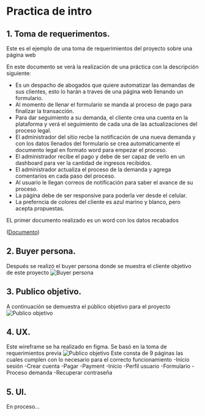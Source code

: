 # Practica de intro
## **1. Toma de requerimentos.**
Este es el ejemplo de una toma de requerimientos del proyecto sobre una página web

En este documento se verá la realización de una práctica con la descripción siguiente:

- Es un despacho de abogados que quiere automatizar las demandas de sus clientes, esto lo harán a traves de una página web llenando un formulario.
- Al momento de llenar el formulario se manda al proceso de pago para finalizar la transacción.
- Para dar seguimiento a su demanda, el cliente crea una cuenta en la plataforma y verá el seguimiento de cada una de las actualizaciones del proceso legal.
- El administrador del sitio recbe la notificación de una nueva demanda y con los datos llenados del formulario se crea automaticamente el documento legal en formato word para empezar el proceso.
- El administrador recibe el pago y debe de ser capaz de verlo en un dashboard para ver la cantidad de ingresos recibidos.
- El administrador actualiza el proceso de la demanda y agrega comentarios en cada paso del proceso.
- Al usuario le llegan correos de notificación para saber el avance de su proceso.
- La página debe de ser responsive para poderla ver desde el celular.
- La preferncia de colores del cliente es azul marino y blanco, pero acepta propuestas.

EL primer documento realizado es un word con los datos recabados

([Documento](https://github.com/Fufinop/Toma_de_requerimientos/blob/d982342c36d4296252087b862e7db43b11fa40c2/01%20-%20archivos/1.-Requerimientos1.doc))

## **2. Buyer persona.**
Después se realizó el buyer persona donde se muestra el cliente objetivo de este proyecto
![Buyer persona](https://github.com/Fufinop/Toma_de_requerimientos/blob/d4986c0139bbaeb9dba29c8d922346b46d56d979/01%20-%20archivos/Buyer%20Persona%20.png)

## **3. Publico objetivo.**
A continuación se demuestra el público objetivo para el proyecto
![Publico objetivo](https://github.com/Fufinop/Toma_de_requerimientos/blob/fe1be0383f02000673a98d865579733457f9bf21/01%20-%20archivos/publico_objetivo.png)
## **4. UX.**
Este wireframe se ha realizado en figma. Se basó en la toma de requerimientos previa
![Publico objetivo](https://github.com/Fufinop/Toma_de_requerimientos/blob/c7c1733382a3eee9c4288b7e1af737a0062e088a/01%20-%20archivos/Ux.png)
Este consta de 9 páginas las cuales cumplen con lo necesario para el correcto funcionamiento
-Inicio sesión
-Crear cuenta
-Pagar
-Payment
-Inicio
-Perfil usuario
-Formulario
-Proceso demanda
-Recuperar contraseña

## **5. UI.**
En proceso...
